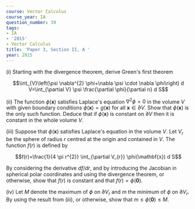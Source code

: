 ```yaml
---
course: Vector Calculus
course_year: IA
question_number: 39
tags:
- IA
- '2015'
- Vector Calculus
title: 'Paper 3, Section II, A '
year: 2015
---
```




(i) Starting with the divergence theorem, derive Green's first theorem

$$\int_{V}\left(\psi \nabla^{2} \phi+\nabla \psi \cdot \nabla \phi\right) d V=\int_{\partial V} \psi \frac{\partial \phi}{\partial n} d S$$

(ii) The function $\phi(\mathbf{x})$ satisfies Laplace's equation $\nabla^{2} \phi=0$ in the volume $V$ with given boundary conditions $\phi(\mathbf{x})=g(\mathbf{x})$ for all $\mathbf{x} \in \partial V$. Show that $\phi(\mathbf{x})$ is the only such function. Deduce that if $\phi(\mathbf{x})$ is constant on $\partial V$ then it is constant in the whole volume $V$.

(iii) Suppose that $\phi(\mathbf{x})$ satisfies Laplace's equation in the volume $V$. Let $V_{r}$ be the sphere of radius $r$ centred at the origin and contained in $V$. The function $f(r)$ is defined by

$$f(r)=\frac{1}{4 \pi r^{2}} \int_{\partial V_{r}} \phi(\mathbf{x}) d S$$

By considering the derivative $d f / d r$, and by introducing the Jacobian in spherical polar coordinates and using the divergence theorem, or otherwise, show that $f(r)$ is constant and that $f(r)=\phi(\mathbf{0})$.

(iv) Let $M$ denote the maximum of $\phi$ on $\partial V_{r}$ and $m$ the minimum of $\phi$ on $\partial V_{r}$. By using the result from (iii), or otherwise, show that $m \leqslant \phi(\mathbf{0}) \leqslant M$.